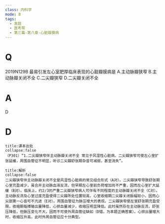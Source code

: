 ```yaml
---
class: 内科学
mode: B
tags:
  - 真题
  - 医考帮
  - 第三篇-第八章-心脏瓣膜病
---
```


# Q
2019N129B 最易引发左心室肥厚临床表现的心脏瓣膜病是
A.主动脉瓣狭窄
B.主动脉瓣关闭不全
C.二尖瓣狭窄
D.二尖瓣关闭不全

# A
D
# D
```ad-note
title:课本出处
collapse:false
（P301）“1.二尖瓣狭窄伴主动脉瓣关闭不全 常见于风湿性心脏病，二尖瓣狭窄可使左心室扩张延缓，周围血管征不明显，听诊二尖瓣舒张期杂音可减弱，甚至消失”。
```

```ad-summary
title:解析
collapse:false
二尖瓣狭窄伴主动脉瓣关闭不全是风湿性心脏病的常见组合形式（A对）。二尖瓣狭窄导致舒张期心室充盈减少，虽合并主动脉血液反流，但早期左心室前负荷增加尚不严重，因而左心室扩大延缓（B对）。临床上，约2/3的严重二尖瓣狭窄病人可伴有不同程度的主动脉瓣关闭不全（C对）。主动脉反流及心室过度充盈使得二尖瓣所处位置较高，心室收缩期二尖瓣关闭振幅较小，因而心尖部第一心音可不亢进（E对）。周围血管征为脉压增大的表现。二尖瓣狭窄使左室舒张期充盈受限，收缩期每搏输出量降低，心排血量减少，收缩压明显降低。此时虽然存在主动脉反流，舒张压降低，但脉压变化不大，因而不可使外周血管征缺如（D错，为本题正确答案）。心排出量增大时，收缩压升高，此时外周血管征应十分典型。
```

